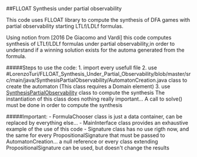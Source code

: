 ##FLLOAT Synthesis under partial observability

This code uses FLLOAT library to compute the synthesis of DFA games with partial observability starting LTLf/LDLf formulas.

Using notion from [2016 De Giacomo and Vardi] this code computes synthesis of LTLf/LDLf formulas under partial observability,in order to understand if a winning solution exists for the automa generated from the formula.

#####Steps to use the code:
	1. import every usefull file
	2. use #LorenzoTuri/FLLOAT_Synthesis_Under_Partial_Observability/blob/master/src/main/java/SynthesisPartialObservability/AutomatonCreation.java
		class to create the automaton
		(This class requires a Domain element)
	3. use [SynthesisPartialObservability](https://github.com/LorenzoTuri/FLLOAT_Synthesis_Under_Partial_Observability/blob/master/src/main/java/SynthesisPartialObservability/SynthesisPartialObservability.java)
		class to compute the synthesis
		The instantiation of this class does nothing really important...
		A call to solve() must be done in order to compute the synthesis
		
#####Important:
	- FormulaChooser class is just a data container, can be replaced by everything else...
	- MainInterface class provides an exhaustive example of the use of this code
	- Signature class has no use rigth now, and the same for every PropositionalSignature 
	  that must be passed to AutomatonCreation... a null reference or every class extending 
	  PropositionalSignature can be used, but doesn't change the results
	
